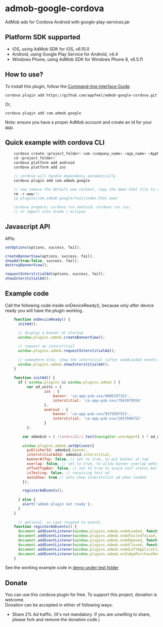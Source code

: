 admob-google-cordova
====================

AdMob ads for Cordova Android with google-play-services.jar

## Platform SDK supported ##

* iOS, using AdMob SDK for iOS, v6.10.0
* Android, using Google Play Service for Android, v4.4
* Windows Phone, using AdMob SDK for Windows Phone 8, v6.5.11

## How to use? ##
To install this plugin, follow the [Command-line Interface Guide](http://cordova.apache.org/docs/en/edge/guide_cli_index.md.html#The%20Command-line%20Interface).

    cordova plugin add https://github.com/appfeel/admob-google-cordova.git
    
Or,

    cordova plugin add com.admob.google

Note: ensure you have a proper AdMob account and create an Id for your app.

## Quick example with cordova CLI ##
```c
    cordova create <project_folder> com.<company_name>.<app_name> <AppName>
    cd <project_folder>
    cordova platform add android
    cordova platform add ios

    // cordova will handle dependency automatically
    cordova plugin add com.admob.google

    // now remove the default www content, copy the demo html file to www
    rm -r www/*;
    cp plugins/com.admob.google/test/index.html www/

    cordova prepare; cordova run android; cordova run ios;
    // or import into Xcode / eclipse
```

## Javascript API ##

APIs:
```javascript
setOptions(options, success, fail);

createBannerView(options, success, fail);
showAd(true/false, success, fail); 
destroyBannerView();

requestInterstitialAd(options, success, fail);
showInterstitialAd();
```

## Example code ##
Call the following code inside onDeviceReady(), because only after device ready you will have the plugin working.
```javascript
    function onDeviceReady() {
      initAd();

      // display a banner at startup
      window.plugins.admob.createBannerView();
        
      // request an interstitial
      window.plugins.admob.requestInterstitialAd();
        
      // somewhere else, show the interstital (after onAdLoaded event), not needed if set autoShow = true
      window.plugins.admob.showInterstitialAd();
    }
    
    function initAd() {
      if ( window.plugins && window.plugins.admob ) {
    	  var ad_units = {
				  ios : {
					  banner: 'ca-app-pub-xxx/4806197152',
					  interstitial: 'ca-app-pub-xxx/7563979554'
				  },
				  android : {
					  banner: 'ca-app-pub-xxx/9375997553',
					  interstitial: 'ca-app-pub-xxx/1657046752'
				  }
    	  };
    	  
        var admobid = ( /(android)/i.test(navigator.userAgent) ) ? ad_units.android : ad_units.ios;
            
        window.plugins.admob.setOptions({
          publisherId: admobid.banner,
          interstitialAdId: admobid.interstitial,
          bannerAtTop: false, // set to true, to put banner at top
          overlap: false, // set to true, to allow banner overlap webview
          offsetTopBar: false, // set to true to avoid ios7 status bar overlap
          isTesting: false, // receiving test ad
          autoShow: true // auto show interstitial ad when loaded
        });

        registerAdEvents();
            
      } else {
        alert('admob plugin not ready');
      }
    }
	  
	  // optional, in case respond to events
    function registerAdEvents() {
      document.addEventListener(window.plugins.admob.onAdLoaded, function (e) {});
      document.addEventListener(window.plugins.admob.onAdFailedToLoad, function (e) {});
      document.addEventListener(window.plugins.admob.onAdOpened, function (e) {});
      document.addEventListener(window.plugins.admob.onAdClosed, function (e) {});
      document.addEventListener(window.plugins.admob.onAdLeftApplication, function (e) {});
      document.addEventListener(window.plugins.admob.onInAppPurchaseRequested, function (e) { });
    }
```

See the working example code in [demo under test folder](test/index.html)

## Donate ##
You can use this cordova plugin for free. To support this project, donation is welcome.  
Donation can be accepted in either of following ways:
* Share 2% Ad traffic. (It's not mandatory. If you are unwilling to share, please fork and remove the donation code.)
